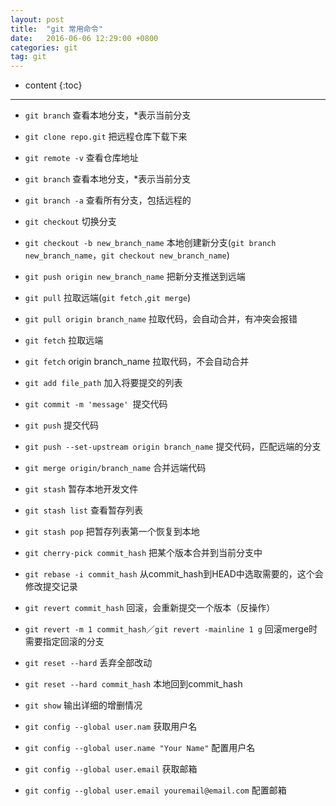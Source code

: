 ```yaml
---
layout: post
title:  "git 常用命令"
date:   2016-06-06 12:29:00 +0800
categories: git
tag: git
---
```


* content
{:toc}

---


* `git branch`  查看本地分支，*表示当前分支

* `git clone repo.git` 把远程仓库下载下来

* `git remote -v` 查看仓库地址

* `git branch` 查看本地分支，*表示当前分支

* `git branch -a` 查看所有分支，包括远程的

* `git checkout` 切换分支

* `git checkout -b new_branch_name` 本地创建新分支(`git branch new_branch_name`，`git checkout new_branch_name`)

* `git push origin new_branch_name` 把新分支推送到远端

* `git pull` 拉取远端(`git fetch` ,`git merge`)

* `git pull origin branch_name` 拉取代码，会自动合并，有冲突会报错

* `git fetch` 拉取远端

* `git fetch` origin branch_name 拉取代码，不会自动合并

* `git add file_path` 加入将要提交的列表

* `git commit -m 'message' `提交代码

* `git push` 提交代码

* `git push --set-upstream origin branch_name` 提交代码，匹配远端的分支

* `git merge origin/branch_name` 合并远端代码

* `git stash` 暂存本地开发文件

* `git stash list` 查看暂存列表

* `git stash pop` 把暂存列表第一个恢复到本地

* `git cherry-pick commit_hash` 把某个版本合并到当前分支中

* `git rebase -i commit_hash` 从commit_hash到HEAD中选取需要的，这个会修改提交记录

* `git revert commit_hash` 回滚，会重新提交一个版本（反操作）

* `git revert -m 1 commit_hash`／`git revert -mainline 1 g` 回滚merge时需要指定回滚的分支

* `git reset --hard` 丢弃全部改动

* `git reset --hard commit_hash` 本地回到commit_hash

* `git show` 输出详细的增删情况

* `git config --global user.nam`  获取用户名

* `git config --global user.name "Your Name"` 配置用户名
 
* `git config --global user.email`  获取邮箱

* `git config --global user.email youremail@email.com` 配置邮箱